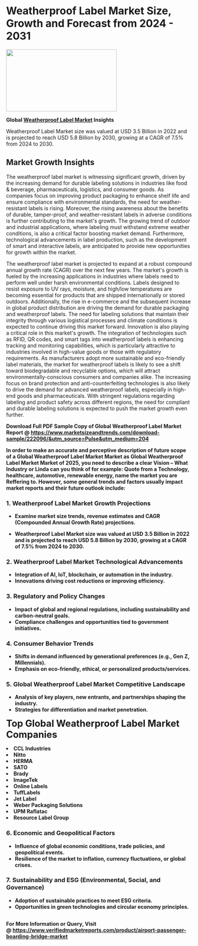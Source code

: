 <H1>Weatherproof Label Market Size, Growth and Forecast from 2024 - 2031</H1><img class="aligncenter size-medium wp-image-584254" src="https://thirdeyenews.in/wp-content/uploads/2024/09/Global-Market-Research-300x168.jpeg" alt="" width="300" height="168" /><p><strong>Global&nbsp;<a href="https://www.marketsizeandtrends.com/download-sample/222096/&amp;utm_source=Pulse&amp;utm_medium=204">Weatherproof Label Market</a> Insights</strong></p><p>Weatherproof Label Market size was valued at USD 3.5 Billion in 2022 and is projected to reach USD 5.8 Billion by 2030, growing at a CAGR of 7.5% from 2024 to 2030.</p><p><h2>Market Growth Insights</h2> <p>The weatherproof label market is witnessing significant growth, driven by the increasing demand for durable labeling solutions in industries like food & beverage, pharmaceuticals, logistics, and consumer goods. As companies focus on improving product packaging to enhance shelf life and ensure compliance with environmental standards, the need for weather-resistant labels is rising. Moreover, the rising awareness about the benefits of durable, tamper-proof, and weather-resistant labels in adverse conditions is further contributing to the market's growth. The growing trend of outdoor and industrial applications, where labeling must withstand extreme weather conditions, is also a critical factor boosting market demand. Furthermore, technological advancements in label production, such as the development of smart and interactive labels, are anticipated to provide new opportunities for growth within the market.</p> <p><strong></strong></p> <p>The weatherproof label market is projected to expand at a robust compound annual growth rate (CAGR) over the next few years. The market's growth is fueled by the increasing applications in industries where labels need to perform well under harsh environmental conditions. Labels designed to resist exposure to UV rays, moisture, and high/low temperatures are becoming essential for products that are shipped internationally or stored outdoors. Additionally, the rise in e-commerce and the subsequent increase in global product distribution are driving the demand for durable packaging and weatherproof labels. The need for labeling solutions that maintain their integrity through various logistical processes and climate conditions is expected to continue driving this market forward. Innovation is also playing a critical role in this market's growth. The integration of technologies such as RFID, QR codes, and smart tags into weatherproof labels is enhancing tracking and monitoring capabilities, which is particularly attractive to industries involved in high-value goods or those with regulatory requirements. As manufacturers adopt more sustainable and eco-friendly label materials, the market for weatherproof labels is likely to see a shift toward biodegradable and recyclable options, which will attract environmentally-conscious consumers and companies alike. The increasing focus on brand protection and anti-counterfeiting technologies is also likely to drive the demand for advanced weatherproof labels, especially in high-end goods and pharmaceuticals. With stringent regulations regarding labeling and product safety across different regions, the need for compliant and durable labeling solutions is expected to push the market growth even further. <p><strong></p><p><span class=""><strong>Download Full PDF Sample Copy of Global Weatherproof Label Market Report</strong> @ <a href="https://www.marketsizeandtrends.com/download-sample/222096/&amp;utm_source=Pulse&amp;utm_medium=204" target="_blank">https://www.marketsizeandtrends.com/download-sample/222096/&amp;utm_source=Pulse&amp;utm_medium=204</a></span></p><p>In order to make an accurate and perceptive description of future scope of a Global&nbsp;Weatherproof Label Market Market as Global&nbsp;Weatherproof Label Market Market of 2025, you need to describe a clear Vision &ndash; What Industry or Linda can you think of for example: Quote from a Technology, healthcare, automotive, renewable energy, name the market you are Reffering to. However, some general trends and factors usually impact market reports and their future outlook include:</p><h3>1.&nbsp;<strong>Weatherproof Label Market Growth Projections</strong></h3><ul><li>Examine market size trends, revenue estimates and CAGR (Compounded Annual Growth Rate) projections.</li><li><p>Weatherproof Label Market size was valued at USD 3.5 Billion in 2022 and is projected to reach USD 5.8 Billion by 2030, growing at a CAGR of 7.5% from 2024 to 2030.</p></li></ul><h3>2.&nbsp;<strong>Weatherproof Label Market Technological Advancements</strong></h3><ul><li>Integration of AI, IoT, blockchain, or automation in the industry.</li><li>Innovations driving cost reductions or improving efficiency.</li></ul><h3>3.&nbsp;<strong>Regulatory and Policy Changes</strong></h3><ul><li>Impact of global and regional regulations, including sustainability and carbon-neutral goals.</li><li>Compliance challenges and opportunities tied to government initiatives.</li></ul><h3>4.&nbsp;<strong>Consumer Behavior Trends</strong></h3><ul><li>Shifts in demand influenced by generational preferences (e.g., Gen Z, Millennials).</li><li>Emphasis on eco-friendly, ethical, or personalized products/services.</li></ul><h3>5.&nbsp;<strong>Global Weatherproof Label Market Competitive Landscape</strong></h3><ul><li>Analysis of key players, new entrants, and partnerships shaping the industry.</li><li>Strategies for differentiation and market penetration.</li></ul><p data-pm-slice="1 1 []"><span style="color: inherit; font-family: inherit; font-size: 25px;">Top Global Weatherproof Label Market Companies</span></p><div class="" data-test-id=""><p><li>CCL Industries</li><li> Nitto</li><li> HERMA</li><li> SATO</li><li> Brady</li><li> ImageTek</li><li> Online Labels</li><li> TuffLabels</li><li> Jet Label</li><li> Weber Packaging Solutions</li><li> UPM Raflatac</li><li> Resource Label Group</li></p></div><h3>6.&nbsp;<strong>Economic and Geopolitical Factors</strong></h3><ul><li>Influence of global economic conditions, trade policies, and geopolitical events.</li><li>Resilience of the market to inflation, currency fluctuations, or global crises.</li></ul><h3>7.&nbsp;<strong>Sustainability and ESG (Environmental, Social, and Governance)</strong></h3><ul><li>Adoption of sustainable practices to meet ESG criteria.</li><li>Opportunities in green technologies and circular economy principles.</li></ul><h2><strong style="font-size: 14px;">For More Information or Query, Visit @&nbsp;</strong><a style="background-color: #ffffff; font-size: 14px;" href="https://www.marketsizeandtrends.com/report/weatherproof-label-market/" target="_blank">https://www.verifiedmarketreports.com/product/airport-passenger-boarding-bridge-market</a></h2>

